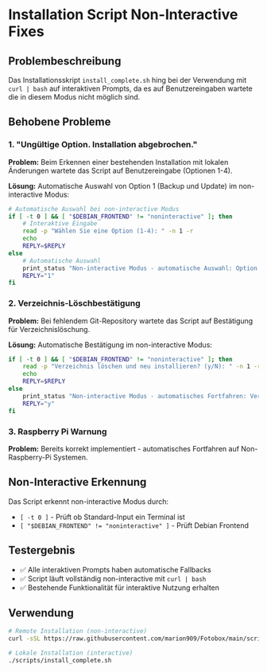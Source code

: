 # Installation Script Non-Interactive Fixes

## Problembeschreibung
Das Installationsskript `install_complete.sh` hing bei der Verwendung mit `curl | bash` auf interaktiven Prompts, da es auf Benutzereingaben wartete die in diesem Modus nicht möglich sind.

## Behobene Probleme

### 1. "Ungültige Option. Installation abgebrochen." 
**Problem:** Beim Erkennen einer bestehenden Installation mit lokalen Änderungen wartete das Script auf Benutzereingabe (Optionen 1-4).

**Lösung:** Automatische Auswahl von Option 1 (Backup und Update) im non-interactive Modus:
```bash
# Automatische Auswahl bei non-interactive Modus
if [ -t 0 ] && [ "$DEBIAN_FRONTEND" != "noninteractive" ]; then
    # Interaktive Eingabe
    read -p "Wählen Sie eine Option (1-4): " -n 1 -r
    echo
    REPLY=$REPLY
else
    # Automatische Auswahl
    print_status "Non-interactive Modus - automatische Auswahl: Option 1 (Änderungen sichern)"
    REPLY="1"
fi
```

### 2. Verzeichnis-Löschbestätigung
**Problem:** Bei fehlendem Git-Repository wartete das Script auf Bestätigung für Verzeichnislöschung.

**Lösung:** Automatische Bestätigung im non-interactive Modus:
```bash
if [ -t 0 ] && [ "$DEBIAN_FRONTEND" != "noninteractive" ]; then
    read -p "Verzeichnis löschen und neu installieren? (y/N): " -n 1 -r
    echo
    REPLY=$REPLY
else
    print_status "Non-interactive Modus - automatisches Fortfahren: Verzeichnis wird gelöscht"
    REPLY="y"
fi
```

### 3. Raspberry Pi Warnung
**Problem:** Bereits korrekt implementiert - automatisches Fortfahren auf Non-Raspberry-Pi Systemen.

## Non-Interactive Erkennung
Das Script erkennt non-interactive Modus durch:
- `[ -t 0 ]` - Prüft ob Standard-Input ein Terminal ist
- `[ "$DEBIAN_FRONTEND" != "noninteractive" ]` - Prüft Debian Frontend

## Testergebnis
- ✅ Alle interaktiven Prompts haben automatische Fallbacks
- ✅ Script läuft vollständig non-interactive mit `curl | bash`
- ✅ Bestehende Funktionalität für interaktive Nutzung erhalten

## Verwendung
```bash
# Remote Installation (non-interactive)
curl -sSL https://raw.githubusercontent.com/marion909/Fotobox/main/scripts/install_complete.sh | bash

# Lokale Installation (interactive)
./scripts/install_complete.sh
```